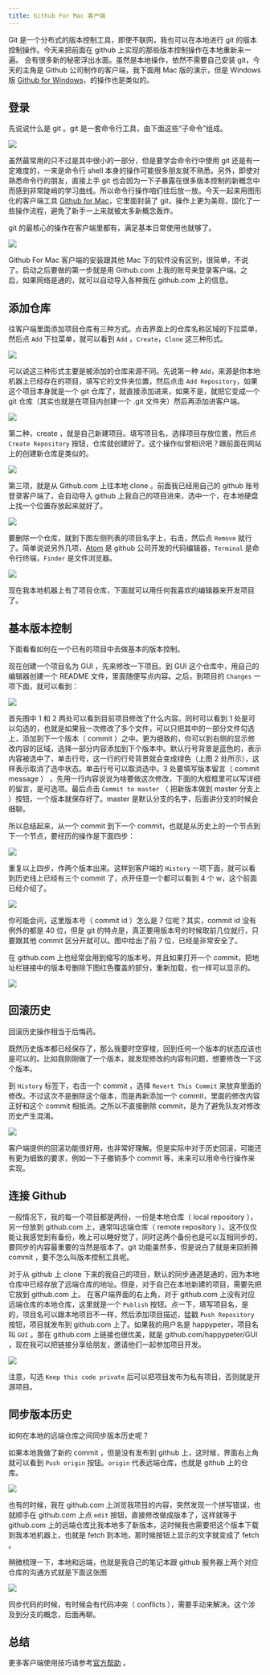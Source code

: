 ```yaml
---
title: Github For Mac 客户端
---
```


Git 是一个分布式的版本控制工具，即使不联网，我也可以在本地进行 git 的版本控制操作。今天来把前面在 github 上实现的那些版本控制操作在本地重新来一遍。 会有很多新的秘密浮出水面。虽然是本地操作，依然不需要自己安装 git，今天的主角是 Github 公司制作的客户端，我下面用 Mac 版的演示，但是 Windows 版 [Github for Windows](https://desktop.github.com/)，的操作也是类似的。

## 登录

先说说什么是 git 。git 是一套命令行工具，由下面这些“子命令”组成。

![](https://img.haoqicat.com/2019031401.jpg)

虽然最常用的只不过是其中很小的一部分，但是要学会命令行中使用 git 还是有一定难度的，一来是命令行 shell 本身的操作可能很多朋友就不熟悉。另外，即使对熟悉命令行的朋友，直接上手 git 也会因为一下子暴露在很多版本控制的新概念中而感到非常陡峭的学习曲线。所以命令行操作咱们往后放一放。今天一起来用图形化的客户端工具 [Github for Mac](https://desktop.github.com/)，它里面封装了 git，操作上更为美观，固化了一些操作流程，避免了新手一上来就被太多新概念轰炸。

git 的最核心的操作在客户端里都有，满足基本日常使用也就够了。

![](https://img.haoqicat.com/2019031402.jpg)

Github For Mac 客户端的安装跟其他 Mac 下的软件没有区别，很简单，不说了。启动之后要做的第一步就是用 Github.com 上我的账号来登录客户端。之后，如果网络是通的，就可以自动导入各种我在 github.com 上的信息。

## 添加仓库

往客户端里面添加项目仓库有三种方式。点击界面上的仓库名称区域的下拉菜单，然后点 `Add` 下拉菜单，就可以看到 `Add` ，`Create`，`Clone` 这三种形式。

![](https://img.haoqicat.com/2019031403.jpg)

可以说这三种形式主要是被添加的仓库来源不同。先说第一种 `Add`，来源是你本地机器上已经存在的项目，填写它的文件夹位置，然后点击 `Add Repository`，如果这个项目本身就是一个 git 仓库了，就直接添加进来，如果不是，就把它变成一个 git 仓库（其实也就是在项目内创建一个 .git 文件夹）然后再添加进客户端。

![](https://img.haoqicat.com/2019031404.jpg)


第二种，create ，就是自己新建项目。填写项目名，选择项目存放位置，然后点 `Create Repository` 按钮，仓库就创建好了。这个操作似曾相识吧？跟前面在网站上的创建新仓库是类似的。

![](https://img.haoqicat.com/2019031405.jpg)


第三项，就是从 Github.com 上往本地 clone 。前面我已经用自己的 github 账号登录客户端了，会自动导入 github 上我自己的项目进来，选中一个，在本地硬盘上找一个位置存放起来就好了。

![](https://img.haoqicat.com/2019031406.jpg)

要删除一个仓库，就到下图左侧列表的项目名字上，右击，然后点 `Remove` 就行了。简单说说另外几项，[Atom](https://atom.io/) 是 github 公司开发的代码编辑器，`Terminal` 是命令行终端，`Finder` 是文件浏览器。

![](https://img.haoqicat.com/2019031407.jpg)

现在我本地机器上有了项目仓库，下面就可以用任何我喜欢的编辑器来开发项目了。

## 基本版本控制

下面看看如何在一个已有的项目中去做基本的版本控制。

现在创建一个项目名为 GUI ，先来修改一下项目。到 GUI 这个仓库中，用自己的编辑器创建一个 README 文件，里面随便写点内容。之后，到项目的 `Changes` 一项下面，就可以看到：

![](https://img.haoqicat.com/2019031408.jpg)

首先图中 1 和 2 两处可以看到目前项目修改了什么内容。同时可以看到 1 处是可以勾选的，也就是如果我一次修改了多个文件，可以只把其中的一部分文件勾选上，添加到下一个版本（ commit ）之中。更为细致的，你可以到右侧的显示修改内容的区域，选择一部分内容添加到下个版本中。默认行号背景是蓝色的，表示内容被选中了，单击行号，这一行的行号背景就会变成绿色（上图 2 处所示），这样表示取消了选中状态。单击行号可以取消选中。3 处要填写版本留言（ commit message ） ，先用一行内容说说为啥要做这次修改，下面的大框框里可以写详细的留言，是可选项。最后点击 `Commit to master` （ 把新版本做到 master 分支上 ）按钮，一个版本就保存好了。master 是默认分支的名字，后面讲分支的时候会细聊。

所以总结起来，从一个 commit 到下一个 commit，也就是从历史上的一个节点到下一个节点，要经历的操作是下面四步：

![](https://img.haoqicat.com/2019031409.jpg)


重复以上四步，作两个版本出来。这样到客户端的 `History` 一项下面，就可以看到历史线上已经有三个 commit 了，点开任意一个都可以看到 4 个 w，这个前面已经介绍了。

![](https://img.haoqicat.com/2019031410.jpg)


你可能会问，这里版本号（ commit id ）怎么是 7 位呢？其实，commit id 没有例外的都是 40 位，但是 git 的特点是，真正要用版本号的时候取前几位就行，只要跟其他 commit 区分开就可以。图中给出了前 7 位，已经是非常安全了。

在 github.com 上也经常会用到缩写的版本号。并且如果打开一个 commit，把地址栏链接中的版本号删除下图红色覆盖的部分，重新加载，也一样可以显示的。

![](https://img.haoqicat.com/2019031411.jpg)


## 回滚历史

回滚历史操作相当于后悔药。

既然历史版本都已经保存了，那么我要时空穿梭，回到任何一个版本的状态应该也是可以的。比如我刚刚做了一个版本，就发现修改的内容有问题，想要修改一下这个版本。

到 `History` 标签下，右击一个 commit ，选择 `Revert This Commit` 来放弃里面的修改。不过这次不是删除这个版本，而是再新添加一个 commit，里面的修改内容正好和这个 commit 相抵消。之所以不直接删除 commit，是为了避免队友对修改历史产生混淆。

![](https://img.haoqicat.com/2019031412.jpg)

客户端提供的回滚功能很好用，也非常好理解。但是实际中对于历史回滚，可能还有更为细致的要求，例如一下子撤销多个 commit 等，未来可以用命令行操作来实现。

## 连接 Github

一般情况下，我的每一个项目都是两份，一份是本地仓库（ local repository ），另一份放到 github.com 上，通常叫远端仓库（ remote repository ）。这不仅仅能让我感觉到有备份，晚上可以睡好觉了，同时这两个备份也是可以互相同步的，要同步的内容最重要的当然是版本了。git 功能虽然多，但是说白了就是来回折腾 commit ，要不怎么叫版本控制工具呢。

对于从 github 上 clone 下来的我自己的项目，默认的同步通道是通的，因为本地仓库中已经存放了远端仓库的地址。但是，对于自己在本地新建的项目，需要先把它放到 github.com 上。 在客户端界面的右上角，对于 github.com 上没有对应远端仓库的本地仓库，这里就是一个 `Publish` 按钮。点一下，填写项目名，是的，项目名可以跟本地项目不一样，然后添加项目描述，猛戳 `Push Repository` 按钮，项目就发布到 github.com 上了。如果我的用户名是 happypeter，项目名叫 `GUI` 。那在 github.com 上链接也很优美，就是 github.com/happypeter/GUI ，现在我可以把链接分享给朋友，邀请他们一起参加项目开发。

![](https://img.haoqicat.com/2019031413.jpg)

注意，勾选 `Keep this code private` 后可以把项目发布为私有项目，否则就是开源项目。

## 同步版本历史

如何在本地的远端仓库之间同步版本历史呢？

如果本地我做了新的 commit ，但是没有发布到 github 上，这时候，界面右上角就可以看到 `Push origin` 按钮。`origin` 代表远端仓库，也就是 github 上的仓库。

![](https://img.haoqicat.com/2019031414.jpg)

也有的时候，我在 github.com 上浏览我项目的内容，突然发现一个拼写错误，也就顺手在 github.com 上点 `edit` 按钮，直接修改做成版本了，这样就等于 github.com 上的远端仓库比我本地多了新版本，这时候我也需要把这个版本下载到我本地机器上，也就是 fetch 到本地，那时候按钮上显示的文字就变成了 fetch 。

稍微梳理一下，本地和远端，也就是我自己的笔记本跟 github 服务器上两个对应仓库的沟通方式就是下面这张图

![](https://img.haoqicat.com/2019031415.jpg)

同步代码的时候，有时候会有代码冲突（ conflicts ），需要手动来解决。这个涉及到分支的概念，后面再聊。

## 总结

更多客户端使用技巧请参考[官方帮助](https://mac.github.com/help.html) 。
